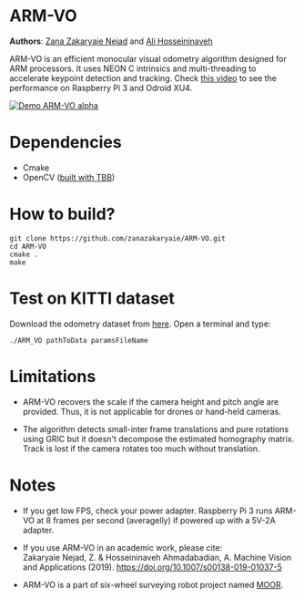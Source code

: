 # ARM-VO

**Authors**: [Zana Zakaryaie Nejad](http://imrid.net/) and [Ali Hosseininaveh](https://wp.kntu.ac.ir/hosseininaveh/Hosseininaveh_CV.html) 

ARM-VO is an efficient monocular visual odometry algorithm designed for ARM processors. It uses NEON C intrinsics and multi-threading to accelerate keypoint detection and tracking. Check [this video](https://www.youtube.com/watch?v=2RwymYYxd5s&t=) to see the performance on Raspberry Pi 3 and Odroid XU4.

[![Demo ARM-VO alpha](https://j.gifs.com/OM0NWR.gif)](https://www.youtube.com/watch?v=2RwymYYxd5s&t=)


# Dependencies
- Cmake
- OpenCV ([built with TBB](http://imrid.net/?p=3917))

# How to build?
```
git clone https://github.com/zanazakaryaie/ARM-VO.git
cd ARM-VO
cmake .
make
```
# Test on KITTI dataset
Download the odometry dataset from [here](http://www.cvlibs.net/datasets/kitti/eval_odometry.php).
Open a terminal and type:
```
./ARM_VO pathToData paramsFileName
```

# Limitations
- ARM-VO recovers the scale if the camera height and pitch angle are provided. Thus, it is not applicable for drones or hand-held cameras.

- The algorithm detects small-inter frame translations and pure rotations using GRIC but it doesn't decompose the estimated homography matrix. Track is lost if the camera rotates too much without translation. 

# Notes
- If you get low FPS, check your power adapter. Raspberry Pi 3 runs ARM-VO at 8 frames per second (averagelly) if powered up with a 5V-2A adapter. 

- If you use ARM-VO in an academic work, please cite: <br />
Zakaryaie Nejad, Z. & Hosseininaveh Ahmadabadian, A. Machine Vision and Applications (2019). https://doi.org/10.1007/s00138-019-01037-5

- ARM-VO is a part of six-wheel surveying robot project named [MOOR](https://github.com/hosseininaveh/Moor).




